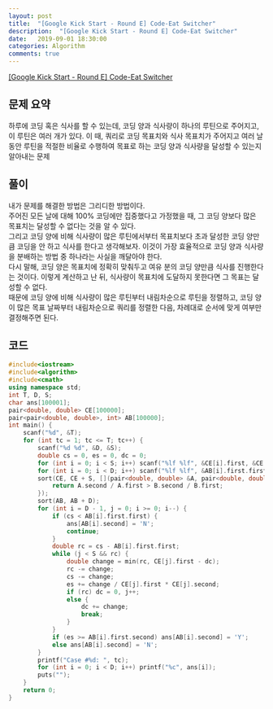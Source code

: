 ```yaml
---
layout: post
title:  "[Google Kick Start - Round E] Code-Eat Switcher"
description:  "[Google Kick Start - Round E] Code-Eat Switcher"
date:   2019-09-01 18:30:00
categories: Algorithm
comments: true
---
```

[[Google Kick Start - Round E] Code-Eat Switcher](https://codingcompetitions.withgoogle.com/kickstart/round/0000000000050edb/00000000001707b8)

## 문제 요약

하루에 코딩 혹은 식사를 할 수 있는데, 코딩 양과 식사량이 하나의 루틴으로 주어지고, 이 루틴은 여러 개가 있다. 이 때, 쿼리로 코딩 목표치와 식사 목표치가 주어지고 여러 날동안 루틴을 적절한 비율로 수행하여 목표로 하는 코딩 양과 식사량을 달성할 수 있는지 알아내는 문제

## 풀이

내가 문제를 해결한 방법은 그리디한 방법이다.  
주어진 모든 날에 대해 100% 코딩에만 집중했다고 가정했을 때, 그 코딩 양보다 많은 목표치는 달성할 수 없다는 것을 알 수 있다.  
그리고 코딩 양에 비해 식사량이 많은 루틴에서부터 목표치보다 초과 달성한 코딩 양만큼 코딩을 안 하고 식사를 한다고 생각해보자. 이것이 가장 효율적으로 코딩 양과 식사량을 분배하는 방법 중 하나라는 사실을 깨달아야 한다.  
다시 말해, 코딩 양은 목표치에 정확히 맞춰두고 여유 분의 코딩 양만큼 식사를 진행한다는 것이다. 이렇게 계산하고 난 뒤, 식사량이 목표치에 도달하지 못한다면 그 목표는 달성할 수 없다.  
때문에 코딩 양에 비해 식사량이 많은 루틴부터 내림차순으로 루틴을 정렬하고, 코딩 양이 많은 목표 날짜부터 내림차순으로 쿼리를 정렬한 다음, 차례대로 순서에 맞게 여부만 결정해주면 된다.

## 코드

```C++
#include<iostream>
#include<algorithm>
#include<cmath>
using namespace std;
int T, D, S;
char ans[100001];
pair<double, double> CE[100000];
pair<pair<double, double>, int> AB[100000];
int main() {
	scanf("%d", &T);
	for (int tc = 1; tc <= T; tc++) {
		scanf("%d %d", &D, &S);
		double cs = 0, es = 0, dc = 0;
		for (int i = 0; i < S; i++) scanf("%lf %lf", &CE[i].first, &CE[i].second), cs += CE[i].first;
		for (int i = 0; i < D; i++) scanf("%lf %lf", &AB[i].first.first, &AB[i].first.second), AB[i].second = i;
		sort(CE, CE + S, [](pair<double, double> &A, pair<double, double> &B) {
			return A.second / A.first > B.second / B.first;
		});
		sort(AB, AB + D);
		for (int i = D - 1, j = 0; i >= 0; i--) {
			if (cs < AB[i].first.first) {
				ans[AB[i].second] = 'N';
				continue;
			}
			double rc = cs - AB[i].first.first;
			while (j < S && rc) {
				double change = min(rc, CE[j].first - dc);
				rc -= change;
				cs -= change;
				es += change / CE[j].first * CE[j].second;
				if (rc) dc = 0, j++;
				else {
					dc += change;
					break;
				}
			}
			if (es >= AB[i].first.second) ans[AB[i].second] = 'Y';
			else ans[AB[i].second] = 'N';
		}
		printf("Case #%d: ", tc);
		for (int i = 0; i < D; i++) printf("%c", ans[i]);
		puts("");
	}
	return 0;
}
```